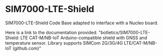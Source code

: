 # SIM7000-LTE-Shield
SIM7000-LTE-Shield Code Base adapted to interface with a Nucleo board.

Here is a link to the documentation provided. "botletics/SIM7000-LTE-Shield: LTE CAT-M/NB-IoT Arduino-compatible shield with GNSS and temperature sensor. Library supports SIMCom 2G/3G/4G LTE/CAT-M/NB-IoT (github.com)"
